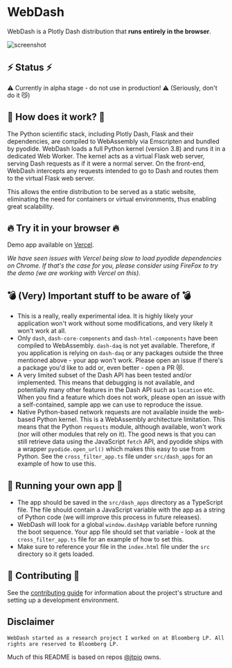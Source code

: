 # WebDash

WebDash is a Plotly Dash distribution that **runs entirely in the browser**.

![screenshot](https://user-images.githubusercontent.com/591645/117785930-53011700-b245-11eb-9931-3cba60dd2ae8.png)

## ⚡ Status ⚡

⚠️ Currently in alpha stage - do not use in production! ⚠️ (Seriously, don't do it 😼)

## 🤔 How does it work? 🤔

The Python scientific stack, including Plotly Dash, Flask and their dependencies, are compiled to WebAssembly via Emscripten and bundled by pyodide. WebDash loads a full Python kernel (version 3.8) and runs it in a dedicated Web Worker. The kernel acts as a virtual Flask web server, serving Dash requests as if it were a normal server. On the front-end, WebDash intercepts any requests intended to go to Dash and routes them to the virtual Flask web server.

This allows the entire distribution to be served as a static website, eliminating the need for containers or virtual environments, thus enabling great scalability.

## 🔥 Try it in your browser 🔥

Demo app available on [Vercel](https://webdash-wine.vercel.app/).

_*We have seen issues with Vercel being slow to load pyodide dependencies on Chrome. If that's the case for you, please consider using FireFox to try the demo (we are working with Vercel on this).*_

## 💣 (Very) Important stuff to be aware of 💣

- This is a really, really experimental idea. It is highly likely your application won't work without some modifications, and very likely it won't work at all.
- Only `dash`, `dash-core-components` and `dash-html-components` have been compiled to WebAssembly. `dash-daq` is not yet available. Therefore, if you application is relying on `dash-daq` or any packages outside the three mentioned above - your app won't work. Please open an issue if there's a package you'd like to add or, even better - open a PR 😻.
- A very limited subset of the Dash API has been tested and/or implemented. This means that debugging is not available, and potentially many other features in the Dash API such as `location` etc. When you find a feature which does not work, please open an issue with a self-contained, sample app we can use to reproduce the issue.
- Native Python-based network requests are not available inside the web-based Python kernel. This is a WebAssembly architecture limitation. This means that the Python `requests` module, although available, won't work (nor will other modules that rely on it). The good news is that you can still retrieve data using the JavaScript `fetch` API, and pyodide ships with a wrapper `pyodide.open_url()` which makes this easy to use from Python. See the `cross_filter_app.ts` file under `src/dash_apps` for an example of how to use this.

## 🎈 Running your own app 🎈

- The app should be saved in the `src/dash_apps` directory as a TypeScript file. The file should contain a JavaScript variable with the app as a string of Python code (we will improve this process in future releases).
- WebDash will look for a global `window.dashApp` variable before running the boot sequence. Your app file should set that variable - look at the `cross_filter_app.ts` file for an example of how to set this.
- Make sure to reference your file in the `index.html` file under the `src` directory so it gets loaded.

## 💚 Contributing 💚

See the [contributing guide](https://github.com/ibdafna/webdash/blob/main/CONTRIBUTING.md) for information about the project's structure and setting up a development environment.

## Disclaimer

    WebDash started as a research project I worked on at Bloomberg LP. All rights are reserved to Bloomberg LP.

Much of this README is based on repos [@jtpio](https://github.com/jtpio/) owns.

